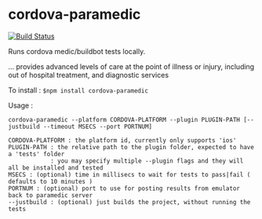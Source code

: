 cordova-paramedic
=================

[![Build Status](https://travis-ci.org/purplecabbage/cordova-paramedic.svg?branch=master)](https://travis-ci.org/purplecabbage/cordova-paramedic)

Runs cordova medic/buildbot tests locally.

... provides advanced levels of care at the point of illness or injury, including out of hospital treatment, and diagnostic services

To install :
``` $npm install cordova-paramedic ```

Usage :

```cordova-paramedic --platform CORDOVA-PLATFORM --plugin PLUGIN-PATH [--justbuild --timeout MSECS --port PORTNUM]```

    CORDOVA-PLATFORM : the platform id, currently only supports 'ios'
    PLUGIN-PATH : the relative path to the plugin folder, expected to have a 'tests' folder
                : you may specify multiple --plugin flags and they will all be installed and tested
    MSECS : (optional) time in millisecs to wait for tests to pass|fail ( defaults to 10 minutes )
    PORTNUM : (optional) port to use for posting results from emulator back to paramedic server
    --justbuild : (optional) just builds the project, without running the tests

